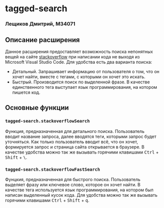 # tagged-search
### Лещиков Дмитрий, М34071

## Описание расширения
Данное расширения предоставляет возможность поиска непонятных вещей на сайте [stackoverflow](https://stackoverflow.com/) при написании кода не выходя из Microsoft Visual Studio Code. Для удобства есть два варианта поиска:
- Детальный. Запрашивает информацию от пользователя о том, что он хочет найти, вместе с тегами, с которыми он хочет это искать.
- Быстрый. Производится поиск по выделенной фразе. В качестве единственного тега выступает язык программирования, на котором пишется код.

## Основные функции
### ```tagged-search.stackoverflowSearch```
Функция, предназначенная для детального поиска. Пользователь вводит название запроса, далее вводятся теги, которыми запрос будет уточняться. Как только пользователь вводит всё, что он хочет, формируется запрос и страница сайта открывается в браузере. В качестве удобства можно так же вызывать горячими клавишами <kbd>Ctrl</kbd> + <kbd>Shift</kbd> + <kbd>\\</kbd>.

### ```tagged-search.stackoverflowFastSearch```
Фунцкия, предназначенная для быстрого поиска. Пользователь выделяет фразу или ключевое слово, которое он хочет найти. В качестве тега используется язык программирования, на котором был написан выделенный кусок кода. Для удобства можно так же вызывать горячими клавишами <kbd>Ctrl</kbd> + <kbd>Shift</kbd> + <kbd>q</kbd>.